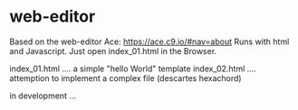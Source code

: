 # web-editor

Based on the web-editor Ace: https://ace.c9.io/#nav=about
Runs with html and Javascript. Just open index_01.html in the Browser.

index_01.html .... a simple "hello World" template
index_02.html .... attemption to implement a complex file (descartes hexachord)

in development ...
